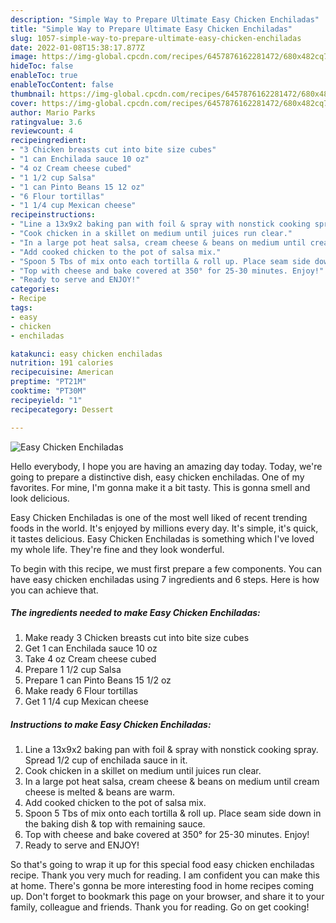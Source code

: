```yaml
---
description: "Simple Way to Prepare Ultimate Easy Chicken Enchiladas"
title: "Simple Way to Prepare Ultimate Easy Chicken Enchiladas"
slug: 1057-simple-way-to-prepare-ultimate-easy-chicken-enchiladas
date: 2022-01-08T15:38:17.877Z
image: https://img-global.cpcdn.com/recipes/6457876162281472/680x482cq70/easy-chicken-enchiladas-recipe-main-photo.jpg
hideToc: false
enableToc: true
enableTocContent: false
thumbnail: https://img-global.cpcdn.com/recipes/6457876162281472/680x482cq70/easy-chicken-enchiladas-recipe-main-photo.jpg
cover: https://img-global.cpcdn.com/recipes/6457876162281472/680x482cq70/easy-chicken-enchiladas-recipe-main-photo.jpg
author: Mario Parks
ratingvalue: 3.6
reviewcount: 4
recipeingredient:
- "3 Chicken breasts cut into bite size cubes"
- "1 can Enchilada sauce 10 oz"
- "4 oz Cream cheese cubed"
- "1 1/2 cup Salsa"
- "1 can Pinto Beans 15 12 oz"
- "6 Flour tortillas"
- "1 1/4 cup Mexican cheese"
recipeinstructions:
- "Line a 13x9x2 baking pan with foil & spray with nonstick cooking spray. Spread 1/2 cup of enchilada sauce in it."
- "Cook chicken in a skillet on medium until juices run clear."
- "In a large pot heat salsa, cream cheese & beans on medium until cream cheese is melted & beans are warm."
- "Add cooked chicken to the pot of salsa mix."
- "Spoon 5 Tbs of mix onto each tortilla & roll up. Place seam side down in the baking dish & top with remaining sauce."
- "Top with cheese and bake covered at 350° for 25-30 minutes. Enjoy!"
- "Ready to serve and ENJOY!"
categories:
- Recipe
tags:
- easy
- chicken
- enchiladas

katakunci: easy chicken enchiladas 
nutrition: 191 calories
recipecuisine: American
preptime: "PT21M"
cooktime: "PT30M"
recipeyield: "1"
recipecategory: Dessert

---
```



![Easy Chicken Enchiladas](https://img-global.cpcdn.com/recipes/6457876162281472/680x482cq70/easy-chicken-enchiladas-recipe-main-photo.jpg)

Hello everybody, I hope you are having an amazing day today. Today, we're going to prepare a distinctive dish, easy chicken enchiladas. One of my favorites. For mine, I'm gonna make it a bit tasty. This is gonna smell and look delicious.

Easy Chicken Enchiladas is one of the most well liked of recent trending foods in the world. It's enjoyed by millions every day. It's simple, it's quick, it tastes delicious. Easy Chicken Enchiladas is something which I've loved my whole life. They're fine and they look wonderful.




To begin with this recipe, we must first prepare a few components. You can have easy chicken enchiladas using 7 ingredients and 6 steps. Here is how you can achieve that.

<!--inarticleads1-->

##### The ingredients needed to make Easy Chicken Enchiladas:

1. Make ready 3 Chicken breasts cut into bite size cubes
1. Get 1 can Enchilada sauce 10 oz
1. Take 4 oz Cream cheese cubed
1. Prepare 1 1/2 cup Salsa
1. Prepare 1 can Pinto Beans 15 1/2 oz
1. Make ready 6 Flour tortillas
1. Get 1 1/4 cup Mexican cheese




<!--inarticleads2-->

##### Instructions to make Easy Chicken Enchiladas:

1. Line a 13x9x2 baking pan with foil & spray with nonstick cooking spray. Spread 1/2 cup of enchilada sauce in it.
1. Cook chicken in a skillet on medium until juices run clear.
1. In a large pot heat salsa, cream cheese & beans on medium until cream cheese is melted & beans are warm.
1. Add cooked chicken to the pot of salsa mix.
1. Spoon 5 Tbs of mix onto each tortilla & roll up. Place seam side down in the baking dish & top with remaining sauce.
1. Top with cheese and bake covered at 350° for 25-30 minutes. Enjoy!
1. Ready to serve and ENJOY!



So that's going to wrap it up for this special food easy chicken enchiladas recipe. Thank you very much for reading. I am confident you can make this at home. There's gonna be more interesting food in home recipes coming up. Don't forget to bookmark this page on your browser, and share it to your family, colleague and friends. Thank you for reading. Go on get cooking!

